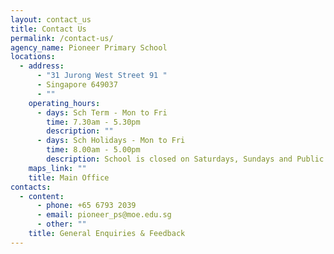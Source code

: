```yaml
---
layout: contact_us
title: Contact Us
permalink: /contact-us/
agency_name: Pioneer Primary School
locations:
  - address:
      - "31 Jurong West Street 91 "
      - Singapore 649037
      - ""
    operating_hours:
      - days: Sch Term - Mon to Fri
        time: 7.30am - 5.30pm
        description: ""
      - days: Sch Holidays - Mon to Fri
        time: 8.00am - 5.00pm
        description: School is closed on Saturdays, Sundays and Public Holidays.
    maps_link: ""
    title: Main Office
contacts:
  - content:
      - phone: +65 6793 2039
      - email: pioneer_ps@moe.edu.sg
      - other: ""
    title: General Enquiries & Feedback
---
```


